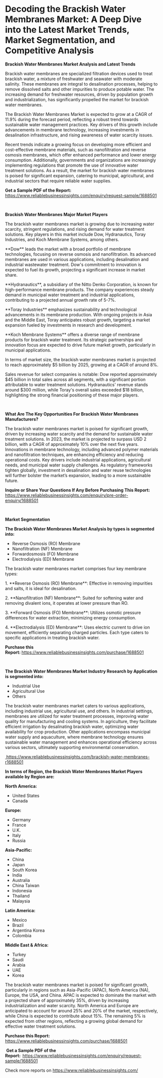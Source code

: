 <p><h1>Decoding the Brackish Water Membranes Market: A Deep Dive into the Latest Market Trends, Market Segmentation, and Competitive Analysis</h1></p><p><strong>Brackish Water Membranes Market Analysis and Latest Trends</strong></p>
<p><p>Brackish water membranes are specialized filtration devices used to treat brackish water, a mixture of freshwater and seawater with moderate salinity. These membranes are integral to desalination processes, helping to remove dissolved salts and other impurities to produce potable water. The increasing demand for freshwater resources, driven by population growth and industrialization, has significantly propelled the market for brackish water membranes.</p><p>The Brackish Water Membranes Market is expected to grow at a CAGR of 11.9% during the forecast period, reflecting a robust trend towards sustainable water management practices. Key drivers of this growth include advancements in membrane technology, increasing investments in desalination infrastructure, and rising awareness of water scarcity issues. </p><p>Recent trends indicate a growing focus on developing more efficient and cost-effective membrane materials, such as nanofiltration and reverse osmosis membranes, which offer enhanced performance and lower energy consumption. Additionally, governments and organizations are increasingly implementing regulations that promote the use of innovative water treatment solutions. As a result, the market for brackish water membranes is poised for significant expansion, catering to municipal, agricultural, and industrial sectors that require reliable water supplies.</p></p>
<p><strong>Get a Sample PDF of the Report:&nbsp;</strong> <a href="https://www.reliablebusinessinsights.com/enquiry/request-sample/1688501?utm_campaign=3499&utm_medium=2&utm_source=Github&utm_content=ia&utm_term=01042025&utm_id=brackish-water-membranes">https://www.reliablebusinessinsights.com/enquiry/request-sample/1688501</a></p>
<p>&nbsp;</p>
<p><strong>Brackish Water Membranes Major Market Players</strong></p>
<p><p>The brackish water membranes market is growing due to increasing water scarcity, stringent regulations, and rising demand for water treatment solutions. Key players in this market include Dow, Hydranautics, Toray Industries, and Koch Membrane Systems, among others. </p><p>**Dow** leads the market with a broad portfolio of membrane technologies, focusing on reverse osmosis and nanofiltration. Its advanced membranes are used in various applications, including desalination and industrial wastewater treatment. Dow's commitment to innovation is expected to fuel its growth, projecting a significant increase in market share.</p><p>**Hydranautics**, a subsidiary of the Nitto Denko Corporation, is known for high-performance membrane products. The company experiences steady demand in municipal water treatment and industrial applications, contributing to a projected annual growth rate of 5-7%. </p><p>**Toray Industries** emphasizes sustainability and technological advancements in its membrane production. With ongoing projects in Asia and the Middle East, Toray anticipates robust growth, targeting a market expansion fueled by investments in research and development.</p><p>**Koch Membrane Systems** offers a diverse range of membrane products for brackish water treatment. Its strategic partnerships and innovation focus are expected to drive future market growth, particularly in municipal applications.</p><p>In terms of market size, the brackish water membranes market is projected to reach approximately $5 billion by 2025, growing at a CAGR of around 8%. </p><p>Sales revenue for select companies is notable: Dow reported approximately $45 billion in total sales across all segments, with a significant portion attributable to water treatment solutions. Hydranautics' revenue stands around $300 million, while Toray's overall sales exceeded $18 billion, highlighting the strong financial positioning of these major players.</p></p>
<p>&nbsp;</p>
<p><strong>What Are The Key Opportunities For Brackish Water Membranes Manufacturers?</strong></p>
<p><p>The brackish water membranes market is poised for significant growth, driven by increasing water scarcity and the demand for sustainable water treatment solutions. In 2023, the market is projected to surpass USD 2 billion, with a CAGR of approximately 10% over the next five years. Innovations in membrane technology, including advanced polymer materials and nanofiltration techniques, are enhancing efficiency and reducing operational costs. Key drivers include industrial applications, agricultural needs, and municipal water supply challenges. As regulatory frameworks tighten globally, investment in desalination and water reuse technologies will further bolster the market’s expansion, leading to a more sustainable future.</p></p>
<p><strong>Inquire or Share Your Questions If Any Before Purchasing This Report:</strong> <a href="https://www.reliablebusinessinsights.com/enquiry/pre-order-enquiry/1688501?utm_campaign=3499&utm_medium=2&utm_source=Github&utm_content=ia&utm_term=01042025&utm_id=brackish-water-membranes">https://www.reliablebusinessinsights.com/enquiry/pre-order-enquiry/1688501</a></p>
<p>&nbsp;</p>
<p><strong>Market Segmentation</strong></p>
<p><strong>The Brackish Water Membranes Market Analysis by types is segmented into:</strong></p>
<p><ul><li>Reverse Osmosis (RO) Membrane</li><li>Nanofiltration (NF) Membrane</li><li>Forwardosmosis (FO) Membrane</li><li>Electrodialysis (ED) Membrane</li></ul></p>
<p><p>The brackish water membranes market comprises four key membrane types: </p><p>1. **Reverse Osmosis (RO) Membrane**: Effective in removing impurities and salts, it is ideal for desalination.  </p><p>2. **Nanofiltration (NF) Membrane**: Suited for softening water and removing divalent ions, it operates at lower pressure than RO.  </p><p>3. **Forward Osmosis (FO) Membrane**: Utilizes osmotic pressure differences for water extraction, minimizing energy consumption.  </p><p>4. **Electrodialysis (ED) Membrane**: Uses electric current to drive ion movement, efficiently separating charged particles. Each type caters to specific applications in treating brackish water.</p></p>
<p><strong>Purchase this Report:&nbsp;</strong><a href="https://www.reliablebusinessinsights.com/purchase/1688501?utm_campaign=3499&utm_medium=2&utm_source=Github&utm_content=ia&utm_term=01042025&utm_id=brackish-water-membranes">https://www.reliablebusinessinsights.com/purchase/1688501</a></p>
<p>&nbsp;</p>
<p><strong>The Brackish Water Membranes Market Industry Research by Application is segmented into:</strong></p>
<p><ul><li>Industrial Use</li><li>Agricultural Use</li><li>Others</li></ul></p>
<p><p>The brackish water membranes market caters to various applications, including industrial use, agricultural use, and others. In industrial settings, membranes are utilized for water treatment processes, improving water quality for manufacturing and cooling systems. In agriculture, they facilitate efficient irrigation by desalinating brackish water, optimizing water availability for crop production. Other applications encompass municipal water supply and aquaculture, where membrane technology ensures sustainable water management and enhances operational efficiency across various sectors, ultimately supporting environmental conservation.</p></p>
<p><a href="https://www.reliablebusinessinsights.com/brackish-water-membranes-r1688501?utm_campaign=3499&utm_medium=2&utm_source=Github&utm_content=ia&utm_term=01042025&utm_id=brackish-water-membranes">&nbsp;https://www.reliablebusinessinsights.com/brackish-water-membranes-r1688501</a></p>
<p><strong>In terms of Region, the Brackish Water Membranes Market Players available by Region are:</strong></p>
<p>
    <p> <strong> North America: </strong>
        <ul>
            <li>United States</li>
            <li>Canada</li>
        </ul>
        </p> 
    <p> <strong> Europe: </strong>
        <ul>
            <li>Germany</li>
            <li>France</li>
            <li>U.K.</li>
            <li>Italy</li>
            <li>Russia</li>
        </ul>
        </p> 
    <p> <strong> Asia-Pacific: </strong>
        <ul>
            <li>China</li>
            <li>Japan</li>
            <li>South Korea</li>
            <li>India</li>
            <li>Australia</li>
            <li>China Taiwan</li>
            <li>Indonesia</li>
            <li>Thailand</li>
            <li>Malaysia</li>
        </ul>
        </p> 
    <p> <strong> Latin America: </strong>
        <ul>
            <li>Mexico</li>
            <li>Brazil</li>
            <li>Argentina Korea</li>
            <li>Colombia</li>
        </ul>
        </p> 
    <p> <strong> Middle East & Africa: </strong>
        <ul>
            <li>Turkey</li>
            <li>Saudi</li>
            <li>Arabia</li>
            <li>UAE</li>
            <li>Korea</li>
        </ul>
    </p>
    </p>
<p><p>The brackish water membranes market is poised for significant growth, particularly in regions such as Asia-Pacific (APAC), North America (NA), Europe, the USA, and China. APAC is expected to dominate the market with a projected share of approximately 35%, driven by increasing industrialization and water scarcity. North America and Europe are anticipated to account for around 25% and 20% of the market, respectively, while China is expected to contribute about 15%. The remaining 5% is expected from other regions, reflecting a growing global demand for effective water treatment solutions.</p></p>
<p><strong>Purchase this Report: </strong><a href="https://www.reliablebusinessinsights.com/purchase/1688501?utm_campaign=3499&utm_medium=2&utm_source=Github&utm_content=ia&utm_term=01042025&utm_id=brackish-water-membranes">https://www.reliablebusinessinsights.com/purchase/1688501</a></p>
<p>&nbsp;<strong>Get a Sample PDF of the Report:&nbsp;&nbsp;</strong><a href="https://www.reliablebusinessinsights.com/enquiry/request-sample/1688501?utm_campaign=3499&utm_medium=2&utm_source=Github&utm_content=ia&utm_term=01042025&utm_id=brackish-water-membranes">https://www.reliablebusinessinsights.com/enquiry/request-sample/1688501</a></p>
<p><strong></strong></p>
<p>Check more reports on <a href="https://www.reliablebusinessinsights.com/?utm_campaign=3499&utm_medium=2&utm_source=Github&utm_content=ia&utm_term=01042025&utm_id=brackish-water-membranes">https://www.reliablebusinessinsights.com/</a></p>